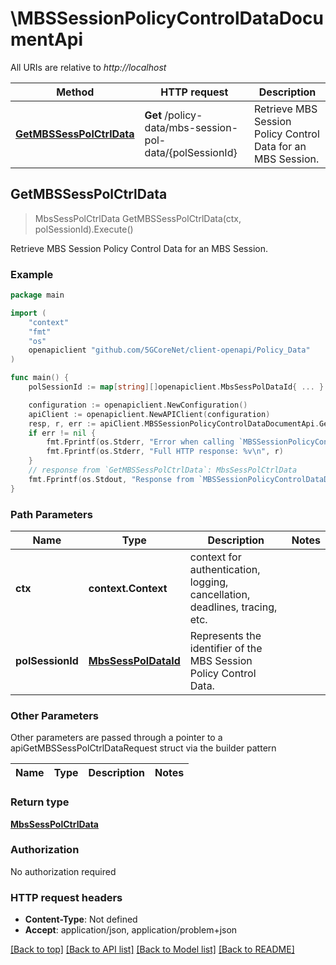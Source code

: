 # \MBSSessionPolicyControlDataDocumentApi

All URIs are relative to *http://localhost*

Method | HTTP request | Description
------------- | ------------- | -------------
[**GetMBSSessPolCtrlData**](MBSSessionPolicyControlDataDocumentApi.md#GetMBSSessPolCtrlData) | **Get** /policy-data/mbs-session-pol-data/{polSessionId} | Retrieve MBS Session Policy Control Data for an MBS Session.



## GetMBSSessPolCtrlData

> MbsSessPolCtrlData GetMBSSessPolCtrlData(ctx, polSessionId).Execute()

Retrieve MBS Session Policy Control Data for an MBS Session.

### Example

```go
package main

import (
    "context"
    "fmt"
    "os"
    openapiclient "github.com/5GCoreNet/client-openapi/Policy_Data"
)

func main() {
    polSessionId := map[string][]openapiclient.MbsSessPolDataId{ ... } // MbsSessPolDataId | Represents the identifier of the MBS Session Policy Control Data. 

    configuration := openapiclient.NewConfiguration()
    apiClient := openapiclient.NewAPIClient(configuration)
    resp, r, err := apiClient.MBSSessionPolicyControlDataDocumentApi.GetMBSSessPolCtrlData(context.Background(), polSessionId).Execute()
    if err != nil {
        fmt.Fprintf(os.Stderr, "Error when calling `MBSSessionPolicyControlDataDocumentApi.GetMBSSessPolCtrlData``: %v\n", err)
        fmt.Fprintf(os.Stderr, "Full HTTP response: %v\n", r)
    }
    // response from `GetMBSSessPolCtrlData`: MbsSessPolCtrlData
    fmt.Fprintf(os.Stdout, "Response from `MBSSessionPolicyControlDataDocumentApi.GetMBSSessPolCtrlData`: %v\n", resp)
}
```

### Path Parameters


Name | Type | Description  | Notes
------------- | ------------- | ------------- | -------------
**ctx** | **context.Context** | context for authentication, logging, cancellation, deadlines, tracing, etc.
**polSessionId** | [**MbsSessPolDataId**](.md) | Represents the identifier of the MBS Session Policy Control Data.  | 

### Other Parameters

Other parameters are passed through a pointer to a apiGetMBSSessPolCtrlDataRequest struct via the builder pattern


Name | Type | Description  | Notes
------------- | ------------- | ------------- | -------------


### Return type

[**MbsSessPolCtrlData**](MbsSessPolCtrlData.md)

### Authorization

No authorization required

### HTTP request headers

- **Content-Type**: Not defined
- **Accept**: application/json, application/problem+json

[[Back to top]](#) [[Back to API list]](../README.md#documentation-for-api-endpoints)
[[Back to Model list]](../README.md#documentation-for-models)
[[Back to README]](../README.md)

